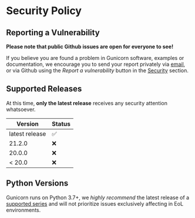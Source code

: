 # Security Policy

## Reporting a Vulnerability

**Please note that public Github issues are open for everyone to see!**

If you believe you are found a problem in Gunicorn software, examples or documentation, we encourage you to send your report privately via [email](mailto:security@gunicorn.org?subject=Security%20issue%20in%20Gunicorn), or via Github using the *Report a vulnerability* button in the [Security](https://github.com/benoitc/gunicorn/security) section.

## Supported Releases

At this time, **only the latest release** receives any security attention whatsoever.

| Version | Status          |
| ------- | ------------------ |
| latest release  | :white_check_mark: |
| 21.2.0  | :x: |
| 20.0.0  | :x: |
| < 20.0  | :x: |

## Python Versions

Gunicorn runs on Python 3.7+, we *highly recommend* the latest release of a [supported series](https://devguide.python.org/versions/) and will not prioritize issues exclusively affecting in EoL environments.
